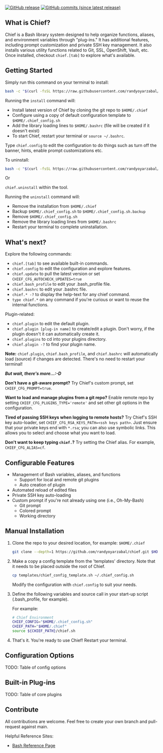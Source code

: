 [![GitHub release](https://img.shields.io/badge/Download-Release%20v2.0-lightgrey.svg?style=social)](https://github.com/randyoyarzabal/chief/releases/latest) [![GitHub commits (since latest release)](https://img.shields.io/github/commits-since/randyoyarzabal/chief/latest.svg?style=social)](https://github.com/randyoyarzabal/chief/commits/master)

## What is Chief?

Chief is a Bash library system designed to help organize functions, aliases, and environment variables through "plug-ins."  It has additional features, including prompt customization and private SSH key management. It also installs various utility functions related to Git, SSL, OpenShift, Vault, etc. Once installed, checkout `chief.[tab]` to explore what's available.

## Getting Started

Simply run this command on your terminal to install:

```bash
bash -c "$(curl -fsSL https://raw.githubusercontent.com/randyoyarzabal/chief/refs/heads/main/tools/install.sh)"
```

Running the `install` command will:

- Install latest version of Chief by cloning the git repo to `$HOME/.chief`
- Configure using a copy of default configuration template to `$HOME/.chief_config.sh`
- Add the library loading lines to `$HOME/.bashrc` (file will be created if it doesn't exist)
- To start Chief, restart your terminal or `source ~/.bashrc`.

Type `chief.config` to edit the configuration to do things such as turn off the banner, hints, enable prompt customizations etc.

To uninstall:

```bash
bash -c "$(curl -fsSL https://raw.githubusercontent.com/randyoyarzabal/chief/refs/heads/main/tools/uninstall.sh)"
```

Or

`chief.uninstall` within the tool.

Running the `uninstall` command will:

- Remove the installation from `$HOME/.chief`
- Backup `$HOME/.chief_config.sh` to `$HOME/.chief_config.sh.backup`
- Remove `$HOME/.chief_config.sh`
- Remove the library loading lines from `$HOME/.bashrc`
- Restart your terminal to complete uninstallation.

## What's next?

Explore the following commands:

- `chief.[tab]` to see available built-in commands.
- `chief.config` to edit the configuration and explore features.
- `chief.update` to pull the latest version or set `CHIEF_CFG_AUTOCHECK_UPDATES=true`
- `chief.bash_profile` to edit your .bash_profile file.
- `chief.bashrc` to edit your .bashrc file.
- `chief.* -?` to display the help-text for any chief command.
- `type chief.*` on any command if you're curious or want to reuse the internal functions.

Plugin-related:

- `chief.plugin` to edit the default plugin.
- `chief.plugin [plug-in name]` to create/edit a plugin. Don't worry, if the plugin doesn't it can automatically create it.
- `chief.plugins` to cd into your plugins directory.
- `chief.plugin -?` to find your plugin name.

**Note:** `chief.plugin`, `chief.bash_profile`, and `chief.bashrc` will automatically load (source) if changes are detected.  There's no need to restart your terminal!

***But wait, there's more...:-D***

**Don't have a git-aware prompt?** Try Chief's custom prompt, set `CHIEF_CFG_PROMPT=true`.

**Want to load and manage plugins from a git repo?** Enable remote repo by setting `CHIEF_CFG_PLUGINS_TYPE='remote'` and set other git options in the configuration.

**Tired of passing SSH keys when logging to remote hosts?**  Try Chief's SSH key auto-loader, set `CHIEF_CFG_RSA_KEYS_PATH=<ssh keys path>`.  Just ensure that your private keys end with `*.rsa`; you can also use symbolic links.  This allows you to select and choose what you want to load.

**Don't want to keep typing `chief.`?**  Try setting the Chief alias. For example, `CHIEF_CFG_ALIAS=cf`.

## Configurable Features

- Management of Bash variables, aliases, and functions
  - Support for local and remote git plugins
  - Auto creation of plugin
- Automated reload of edited files
- Private SSH key auto-loading
- Custom prompt if you're not already using one (i.e., Oh-My-Bash)
  - Git prompt
  - Colored prompt
  - Working directory

## Manual Installation

1. Clone the repo to your desired location, for example: `$HOME/.chief`

    ```bash
    git clone --depth=1 https://github.com/randyoyarzabal/chief.git $HOME/.chief
    ```

2. Make a copy a config template from the 'templates' directory. Note that it needs to be placed outside the root of Chief.

    ```bash
    cp templates/chief_config_template.sh ~/.chief_config.sh
    ```

    Modify the configuration with `chief.config` to suit your needs.

3. Define the following variables and source call in your start-up script (.bash_profile, for example).

    For example:

    ```bash
    # Chief Environment
    CHIEF_CONFIG="$HOME/.chief_config.sh"                                                                                                          
    CHIEF_PATH="$HOME/.chief"
    source ${CHIEF_PATH}/chief.sh
    ```

4. That's it. You're ready to use Chief! Restart your terminal.

## Configuration Options

TODO: Table of config options

## Built-in Plug-ins

TODO: Table of core plugins

## Contribute

All contributions are welcome. Feel free to create your own branch and pull-request against main.

Helpful Reference Sites:

- [Bash Reference Page](https://www.gnu.org/software/bash/manual/bash.html)
